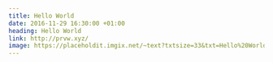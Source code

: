 ```yaml
---
title: Hello World
date: 2016-11-29 16:30:00 +01:00
heading: Hello World
link: http://prvw.xyz/
image: https://placeholdit.imgix.net/~text?txtsize=33&txt=Hello%20World&w=400&h=300
---
```



